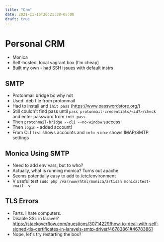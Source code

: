 ```yaml
---
title: "Crm"
date: 2021-11-15T20:21:38-05:00
draft: true
---
```


# Personal CRM

* Monica
* Self-hosted, local vagrant box (I'm cheap)
* Built my own - had SSH issues with default instrs

## SMTP

* Protonmail bridge bc why not
* Used .deb file from protonmail
* Had to install and `init pass` (https://www.passwordstore.org/)
* Still couldn't find pass until `pass protonmail-credentials/<id?>/check` and
  enter password from `init pass`
* Then `protonmail-bridge --cli --no-window` success
* Then `login` - added account!
* From CLI `list` shows accounts and `info <idx>` shows IMAP/SMTP settings

## Monica Using SMTP

* Need to add env vars, but to who?
* Actually, what is running monica? Turns out apache
* Seems potentially easy to add to /etc/environment
* V useful test `sudo php /var/www/html/monica/artisan monica:test-email -v`

## TLS Errors

* Farts. I hate computers.
* Disable SSL in laravel? https://stackoverflow.com/questions/30714229/how-to-deal-with-self-signed-tls-certificates-in-laravels-smtp-driver/46783861#46783861
* Nope, let's try restarting the box?
